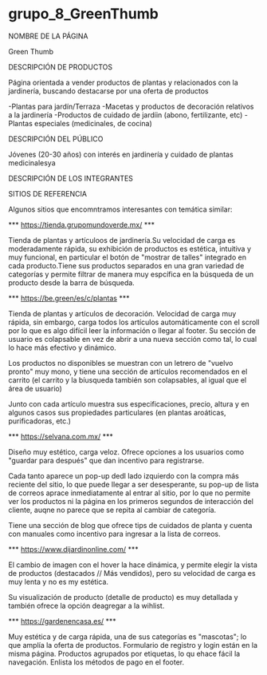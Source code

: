 # grupo_8_GreenThumb

NOMBRE DE LA PÁGINA

Green Thumb

DESCRIPCIÓN DE PRODUCTOS

Página orientada a vender productos de plantas y relacionados con la jardinería, buscando destacarse por una oferta de productos 

-Plantas para jardín/Terraza
-Macetas y productos de decoración relativos a la jardinería
-Productos de cuidado de jardíin (abono, fertilizante, etc)
-Plantas especiales (medicinales, de cocina)

DESCRIPCIÓN DEL PÚBLICO

Jóvenes (20-30 años) con interés en jardinería y cuidado de plantas medicinalesya 


DESCRIPCIÓN DE LOS INTEGRANTES


SITIOS DE REFERENCIA

Algunos sitios que encomntramos interesantes con temática similar: 

*** https://tienda.grupomundoverde.mx/ ***

Tienda de plantas y artículoos de jardinería.Su velocidad de carga es moderadamente rápida, su exhibición de productos es estética, intuitiva y muy funcional, en particular el botón de "mostrar de talles" integrado en cada producto.Tiene sus productos separados en una gran variedad de categorías y permite filtrar de manera muy espcífica en la búsqueda de un producto desde la barra de búsqueda.

*** https://be.green/es/c/plantas ***

Tienda de plantas y artículos de decoración. Velocidad de carga muy rápida, sin embargo, carga todos los artículos automáticamente con el scroll por lo que es algo difícil leer la información o llegar al footer. Su sección de usuario es colapsable en vez de abrir a una nueva sección como tal, lo cual lo hace más efectivo y dinámico.

Los productos no disponibles se muestran con un letrero de "vuelvo pronto" muy mono, y tiene una sección de artículos recomendados en el carrito (el carrito y la bíusqueda también son colapsables, al igual que el área de usuario)

Junto con cada artículo muestra sus especificaciones, precio, altura y en algunos casos sus propiedades particulares (en plantas aroáticas, purificadoras, etc.)

*** https://selvana.com.mx/ ***

Diseño muy estético, carga veloz. Ofrece opciones a los usuarios como "guardar para después" que dan incentivo para registrarse.

Cada tanto aparece un pop-up dedl lado izquierdo con la compra más reciente del sitio, lo que puede llegar a ser desesperante, su pop-up de lista de correos aprace inmediatamente al entrar al sitio, por lo que no permite ver los productos ni la página en los primeros segundos de interacción del cliente, auqne no parece que se repita al cambiar de categoría.

Tiene una sección de blog que ofrece tips de cuidados de planta y cuenta con manuales como incentivo para ingresar a la lista de correos.

*** https://www.dijardinonline.com/ ***

El cambio de imagen con el hover la hace dinámica, y permite elegir la vista de productos (destacados // Más vendidos), pero su velocidad de carga es muy lenta y no es my estética. 

Su visualización de producto (detalle de producto) es muy detallada y también ofrece la opción deagregar a la wihlist.

*** https://gardenencasa.es/ ***

Muy estética y de carga rápida, una de sus categorías es "mascotas"; lo que amplía la oferta de productos. Formulario de registro y login están en la misma página. Productos agrupados por etiquetas, lo qu ehace fácil la navegación. Enlista los métodos de pago en el footer.
